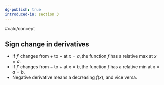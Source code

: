 ```yaml
---
dg-publish: true
introduced-in: section 3
---
```

#calc/concept 
## Sign change in derivatives
- If $f'$ changes from $+$ to $-$ at $x=a$, the function $f$ has a relative max at $x=a$.
- If $f'$ changes from $-$ to $+$ at $x=b$, the function $f$ has a relative min at $x=a=b$.
- Negative derivative means a decreasing $f(x)$, and vice versa.